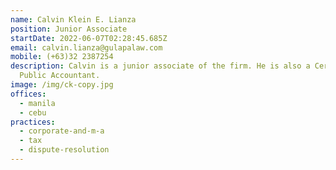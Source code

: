 ```yaml
---
name: Calvin Klein E. Lianza
position: Junior Associate
startDate: 2022-06-07T02:28:45.685Z
email: calvin.lianza@gulapalaw.com
mobile: (+63)32 2387254
description: Calvin is a junior associate of the firm. He is also a Certified
  Public Accountant.
image: /img/ck-copy.jpg
offices:
  - manila
  - cebu
practices:
  - corporate-and-m-a
  - tax
  - dispute-resolution
---
```

